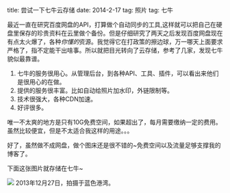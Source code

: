 title: 尝试一下七牛云存储
date: 2014-2-17
tag: 照片
tag: 七牛

最近一直在研究百度网盘的API，打算做个自动同步的工具,这样就可以把自己在硬盘里保存的珍贵资料在云里做个备份。但是仔细研究了两天之后发现百度网盘现在有点太火爆了，各种*你懂的*资源。我觉得它在打政策的擦边球，万一哪天上面要求严格了，指不定能干出啥事。所以就把目光转向了云存储，参考了几家，发现七牛貌似最靠谱。

1. 七牛的服务很用心。从管理后台，到各种API、工具、插件，可以看出来他们是很用心的在做。
2. 提供的服务很丰富。比如自动给照片加水印，外链限制等。
3. 技术很强大，各种CDN加速。
4. 好评很多。

唯一不太爽的地方是只有10G免费空间，如果超出了，每月需要缴纳一定的费用。虽然比较便宜，但是不太适合我这样的用途。。。

好了，虽然做不成网盘，做个图床还是很不错的~免费空间以及流量足够支撑我的博客了。

下面这张图片就存储在七牛~

![](http://zorro-blog.qiniudn.com/solana.jpg)
2013年12月27日，拍摄于蓝色港湾。